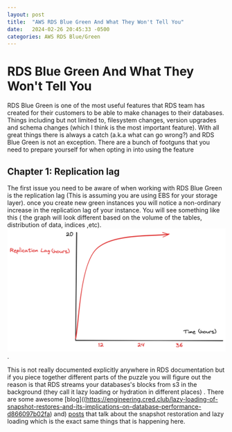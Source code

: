 ```yaml
---
layout: post
title:  "AWS RDS Blue Green And What They Won't Tell You"
date:   2024-02-26 20:45:33 -0500
categories: AWS RDS Blue/Green
---
```

# RDS Blue Green And What They Won't Tell You
RDS Blue Green is one of the most useful features that RDS team has created for their customers to be able to make chanages to their databases. Things including but not limited to, filesystem changes, version upgrades and schema changes (which I think is the most important feature). 
With all great things there is always a catch (a.k.a what can go wrong?) and RDS Blue Green is not an exception. There are a bunch of footguns that you need to prepare yourself for when opting in into using the feature

## Chapter 1: Replication lag
The first issue you need to be aware of when working with RDS Blue Green is the replication lag (This is assuming you are using EBS for your storage layer). once you create new green instances you will notice a non-ordinary increase in the replication lag of your instance. You will see something like this ( the graph will look different based on the volume of the tables, distribution of data, indices ,etc). 
![Replication Lag](/assets/images/ReplicationLag.png).

This is not really documented explicitly anywhere in RDS documentation but if you piece together different parts of the puzzle you will figure out the reason is that RDS streams your databases's blocks from s3 in the background (they call it lazy loading or hydration in different places) . There are some awesome [blog]((https://engineering.cred.club/lazy-loading-of-snapshot-restores-and-its-implications-on-database-performance-d866097b02fa) and) [posts](https://cintia.me/blog/post/lazy-rds/) that talk about the snapshot restoration and lazy loading which is the exact same things that is happening here.
